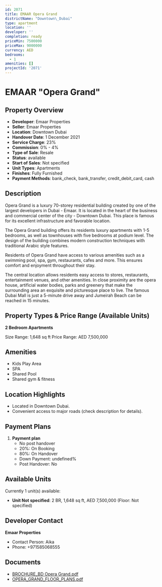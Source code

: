 ```yaml
---
id: 2071
title: EMAAR Opera Grand
districtName: "Downtown\_Dubai"
type: apartment
location: ''
developer: ''
completion: ready
priceMin: 7500000
priceMax: 9000000
currency: AED
bedrooms:
  - 1
amenities: []
projectId: '2071'
---
```


# EMAAR "Opera Grand"

## Property Overview
- **Developer**: Emaar Properties
- **Seller**: Emaar Properties
- **Location**: Downtown Dubai
- **Handover Date**: 1 December 2021
- **Service Charge**: 23%
- **Commission**: 0% - 4%
- **Type of Sale**: Resale
- **Status**: available
- **Start of Sales**: Not specified
- **Unit Types**: Apartments
- **Finishes**: Fully Furnished
- **Payment Methods**: bank_check, bank_transfer, credit_debit_card, cash

## Description
Opera Grand is a luxury 70-storey residential building created by one of the largest developers in Dubai - Emaar. It is located in the heart of the business and commercial center of the city - Downtown Dubai. This place is famous for its excellent infrastructure and favorable location.

 The Opera Grand building offers its residents luxury apartments with 1-5 bedrooms, as well as townhouses with five bedrooms at podium level. The design of the building combines modern construction techniques with traditional Arabic style features.

 Residents of Opera Grand have access to various amenities such as a swimming pool, spa, gym, restaurants, cafes and more. This ensures comfort and enjoyment throughout their stay.

 The central location allows residents easy access to stores, restaurants, entertainment venues, and other amenities. In close proximity are the opera house, artificial water bodies, parks and greenery that make the surrounding area an exquisite and picturesque place to live. The famous Dubai Mall is just a 5-minute drive away and Jumeirah Beach can be reached in 15 minutes.

## Property Types & Price Range (Available Units)
**2 Bedroom Apartments**

Size Range: 1,648 sq ft
Price Range: AED 7,500,000

## Amenities
- Kids Play Area
- SPA
- Shared Pool
- Shared gym & fitness

## Location Highlights
- Located in Downtown Dubai.
- Convenient access to major roads (check description for details).

## Payment Plans
1. **Payment plan**
   - No post handover
   - 20%: On Booking
   - 80%: On Handover
   - Down Payment: undefined%
   - Post Handover: No

## Available Units
Currently 1 unit(s) available:
- **Unit Not specified**: 2 BR, 1,648 sq ft, AED 7,500,000 (Floor: Not specified)

## Developer Contact
**Emaar Properties**
- Contact Person: Aika
- Phone: +971585068555

## Documents
- [BROCHURE_BD Opera Grand.pdf](https://cdn.geniemap.net/2024/05/30/loG3rnDm3zUUZbiCFdWsaFEbRpzroNHYMJCSgIbQ.pdf)
- [OPERA_GRAND_FLOOR_PLANS.pdf](https://cdn.geniemap.net/2024/05/31/DTNEj7CZzRYdgbZMl5aAs3PddW72LJF3u4PsHl3Y.pdf)
